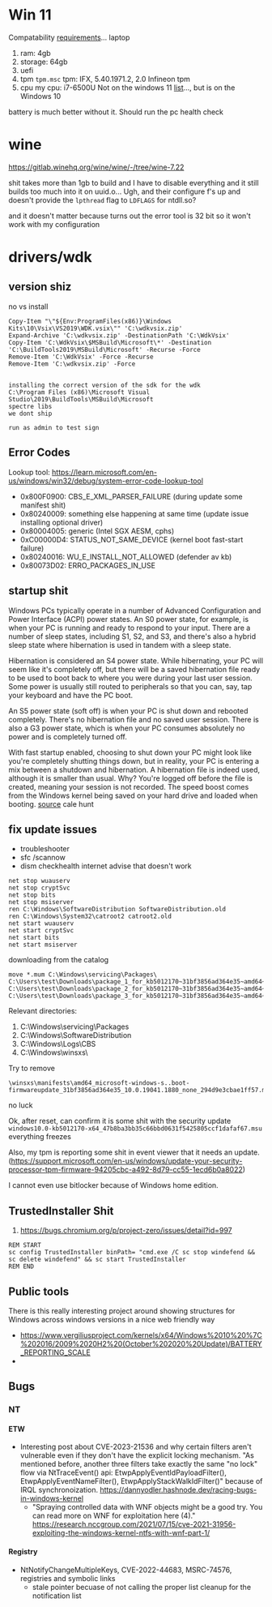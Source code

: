 # Win 11
Compatability [requirements](https://www.microsoft.com/en-us/windows/windows-11-specifications?r=1)...
laptop

1. ram: 4gb
2. storage: 64gb
1. uefi
1. tpm
`tpm.msc`
tpm: IFX, 5.40.1971.2, 2.0 
Infineon tpm
2. cpu
my cpu: i7-6500U
Not on the windows 11 [list](https://learn.microsoft.com/en-us/windows-hardware/design/minimum/supported/windows-11-supported-intel-processors)..., but is on the Windows 10

battery is much better without it. Should run the pc health check

# wine
https://gitlab.winehq.org/wine/wine/-/tree/wine-7.22

shit takes more than 1gb to build and I have to disable everything and it still builds too much into it on uuid.o... Ugh, and their configure f's up and doesn't provide the `lpthread` flag to `LDFLAGS` for ntdll.so?

and it doesn't matter because turns out the error tool is 32 bit so it won't work with my configuration

# drivers/wdk
## version shiz
no vs install
```
Copy-Item "\"${Env:ProgramFiles(x86)}\Windows Kits\10\Vsix\VS2019\WDK.vsix\"" 'C:\wdkvsix.zip'
Expand-Archive 'C:\wdkvsix.zip' -DestinationPath 'C:\WdkVsix'
Copy-Item 'C:\WdkVsix\$MSBuild\Microsoft\*' -Destination 'C:\BuildTools2019\MSBuild\Microsoft' -Recurse -Force
Remove-Item 'C:\WdkVsix' -Force -Recurse 
Remove-Item 'C:\wdkvsix.zip' -Force


installing the correct version of the sdk for the wdk 
C:\Program Files (x86)\Microsoft Visual Studio\2019\BuildTools\MSBuild\Microsoft
spectre libs
we dont ship

run as admin to test sign
```

## Error Codes
Lookup tool: https://learn.microsoft.com/en-us/windows/win32/debug/system-error-code-lookup-tool
- 0x800F0900: CBS_E_XML_PARSER_FAILURE (during update some manifest shit)
- 0x80240009: something else happening at same time (update issue installing optional driver)
- 0x80004005: generic (Intel SGX AESM, cphs)
- 0xC00000D4: STATUS_NOT_SAME_DEVICE (kernel boot fast-start failure)
- 0x80240016: WU_E_INSTALL_NOT_ALLOWED (defender av kb)
- 0x80073D02: ERRO_PACKAGES_IN_USE

## startup shit
Windows PCs typically operate in a number of Advanced Configuration and Power Interface (ACPI) power states. An S0 power state, for example, is when your PC is running and ready to respond to your input. There are a number of sleep states, including S1, S2, and S3, and there's also a hybrid sleep state where hibernation is used in tandem with a sleep state.

Hibernation is considered an S4 power state. While hibernating, your PC will seem like it's completely off, but there will be a saved hibernation file ready to be used to boot back to where you were during your last user session. Some power is usually still routed to peripherals so that you can, say, tap your keyboard and have the PC boot.

An S5 power state (soft off) is when your PC is shut down and rebooted completely. There's no hibernation file and no saved user session. There is also a G3 power state, which is when your PC consumes absolutely no power and is completely turned off.

With fast startup enabled, choosing to shut down your PC might look like you're completely shutting things down, but in reality, your PC is entering a mix between a shutdown and hibernation. A hibernation file is indeed used, although it is smaller than usual. Why? You're logged off before the file is created, meaning your session is not recorded. The speed boost comes from the Windows kernel being saved on your hard drive and loaded when booting. [source](https://www.windowscentral.com/how-disable-windows-10-fast-startup) cale hunt

## fix update issues
- troubleshooter
- sfc /scannow
- dism checkhealth
internet advise that doesn't work
```
net stop wuauserv
net stop cryptSvc
net stop bits
net stop msiserver
ren C:\Windows\SoftwareDistribution SoftwareDistribution.old
ren C:\Windows\System32\catroot2 catroot2.old
net start wuauserv
net start cryptSvc
net start bits
net start msiserver
```
downloading from the catalog
```
move *.mum C:\Windows\servicing\Packages\
C:\Users\test\Downloads\package_1_for_kb5012170~31bf3856ad364e35~amd64~~10.0.1.1.mum
C:\Users\test\Downloads\package_2_for_kb5012170~31bf3856ad364e35~amd64~~10.0.1.1.mum
C:\Users\test\Downloads\package_3_for_kb5012170~31bf3856ad364e35~amd64~~10.0.1.1.mum
```

Relevant directories:
1. C:\Windows\servicing\Packages
2. C:\Windows\SoftwareDistribution
3. C:\Windows\Logs\CBS
4. C:\Windows\winsxs\

Try to remove 
```
\winsxs\manifests\amd64_microsoft-windows-s..boot-firmwareupdate_31bf3856ad364e35_10.0.19041.1880_none_294d9e3cbae1ff57.manifest
```
no luck

Ok, after reset, can confirm it is some shit with the security update `windows10.0-kb5012170-x64_47b8ba3bb35c66bbd0631f5425805ccf1dafaf67.msu` everything freezes

Also, my tpm is reporting some shit in event viewer that it needs an update. (https://support.microsoft.com/en-us/windows/update-your-security-processor-tpm-firmware-94205cbc-a492-8d79-cc55-1ecd6b0a8022)

I cannot even use bitlocker because of Windows home edition.

## TrustedInstaller Shit
1. https://bugs.chromium.org/p/project-zero/issues/detail?id=997
```
REM START
sc config TrustedInstaller binPath= "cmd.exe /C sc stop windefend && sc delete windefend" && sc start TrustedInstaller
REM END
```

## Public tools
There is this really interesting project around showing structures for Windows across windows versions in a nice web friendly way
- https://www.vergiliusproject.com/kernels/x64/Windows%2010%20%7C%202016/2009%2020H2%20(October%202020%20Update)/BATTERY_REPORTING_SCALE
- 

## Bugs
### NT
#### ETW
- Interesting post about CVE-2023-21536 and why certain filters aren't vulnerable even if they don't have the explicit locking mechanism. "As mentioned before, another three filters take exactly the same "no lock" flow via NtTraceEvent() api: EtwpApplyEventIdPayloadFilter(), EtwpApplyEventNameFilter(), EtwpApplyStackWalkIdFilter()" because of IRQL synchronoization. https://dannyodler.hashnode.dev/racing-bugs-in-windows-kernel
    - "Spraying controlled data with WNF objects might be a good try. You can read more on WNF for exploitation here (4)." https://research.nccgroup.com/2021/07/15/cve-2021-31956-exploiting-the-windows-kernel-ntfs-with-wnf-part-1/
#### Registry
- NtNotifyChangeMultipleKeys, CVE-2022-44683, MSRC-74576, registries and symbolic links
    - stale pointer becuase of not calling the proper list cleanup for the notification list
    
